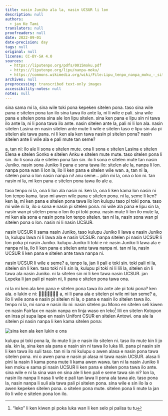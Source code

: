 ```yaml
---
title: nasin Juniko ala la, nasin UCSUR li lon
description: null
authors:
  - jan Ke Tami
translators: null
proofreaders: null
date: 2022-09-01
date-precision: day
tags: null
original: null
license: CC-BY-SA 4.0
sources:
  - https://liputenpo.org/pdfs/0015moku.pdf
  - https://liputenpo.org/lipu/nanpa-moku/
  - https://commons.wikimedia.org/wiki/File:Lipu_tenpo_nanpa_moku_-_sitelen_UCSUR.png
archives: null
preprocessing: transcribed text-only images
accessibility-notes: null
notes: null
---
```


sina sama mi la, sina wile toki pona kepeken sitelen pona. taso sina wile pana e sitelen pona tan ilo sina tawa ilo ante la, ni li wile e pali. sina wile pana e sitelen pona sina ale lon lipu sitelen. sina ken pana e lipu sin ni tawa ilo ante la, ni li pona tawa ilo ante. nasin sitelen ante la, pali ni li lon ala. nasin sitelen Lasina en nasin sitelen ante mute li wile e sitelen taso e lipu sin ala pi sitelen ale tawa pana. ni li ken ala ken tawa nasin pi sitelen pona? nasin sitelen ante li wile ala e pali mute tan seme?

a, tan ni: ilo ale li sona e sitelen mute. ona li sona e sitelen Lasina e sitelen Elena e sitelen Sonko e sitelen Anku e sitelen mute mute. taso sitelen pona li sin. ilo li sona ala e sitelen pona tan sin. ilo li sona e sitelen mute tan nasin Juniko. nasin sona Juniko li pana e sona tawa ilo: sitelen ale la, nanpa li lon. nanpa pona wan li lon la, ilo li ken pana e sitelen wile wan. a, tan ni la, sitelen pona o lon nasin nanpa ni! anu seme… pilin mi la, ona o lon ni. tan nasin ni la, mi ken pana e sitelen pona tawa ilo ale a.

taso tenpo ni la, ona li lon ala nasin ni. ken la, ona li ken kama lon nasin ni lon tenpo kama. taso mi awen wile pana e sitelen pona. ni la, seme li ken? ken la, mi ken pana e sitelen pona tawa ilo lon kulupu taso pi toki pona. taso mi wile ni la, ilo o sona e nasin pi sitelen pona. mi wile ala pana e lipu sin la, nasin wan pi sitelen pona o lon ilo pi toki pona. nasin mute li lon ilo mute la, mi ken ala sona e nasin pona lon tenpo sitelen. tan ni la, nasin sona wan pi sitelen pona o lon. nasin ni li nasin UCSUR.

nasin UCSUR li sama nasin Juniko, taso kulupu Juniko li lawa e nasin Juniko la, kulupu lawa ni li lawa ala e nasin UCSUR. nanpa sitelen pi nasin UCSUR li lon poka pi nasin Juniko. kulupu Juniko li toki e ni: nasin Juniko li lawa ala e nanpa ni la, ilo li ken pana e sitelen ante tawa nanpa ni. tan ni la, nasin UCSUR li ken pana e sitelen ante tawa nanpa ni.

nasin UCSUR li wile e seme? a, tenpo la, jan li pali e toki sin. toki pali ni la, sitelen sin li ken. taso toki ni li sin la, kulupu pi toki ni li lili la, sitelen sin li tawa ala nasin Juniko. ni la sitelen sin ni li ken tawa nasin UCSUR. jan Lepeka li jan pali pi nasin ni, li pana e sitelen pona tawa ona.

ni la mi ken ala ken pana e sitelen pona tawa ilo ante ale pi toki pona? ken ala. o lukin e ni: 󱥞󱥞󱥞󱥞󱥞󱥞󱥞 a,  ni li pana ala e sitelen pi wile mi tan seme? a, ilo li wile sona e nasin pi sitelen ni la, o pana e nasin ilo sitelen tawa ilo. tenpo ni la, mi sona e nasin ilo ni: nasin sitelen pu Mono en sitelen seli kiwen en nasin Fairfax en nasin nanpa en linja waso en leko[^1] lili en sitelen Kotopon en insa pi supa lape en nasin Unifont CSUR en sitelen Antowi. ona ale la sitelen pi nasin nanpa li ken kama sitelen pona:

![sina ken ala ken lukin e ona](https://upload.wikimedia.org/wikipedia/commons/e/e8/Lipu_tenpo_nanpa_moku_-_sitelen_UCSUR.png)

[^1]: “leko” li ken kiwen pi poka luka wan li ken selo pi palisa tu tu

kulupu pi toki pona la, ilo mute li jo e nasin ilo sitelen ni. taso ilo mute kin li jo ala. kin la, sina ken ala pana e nasin sin ni tawa ilo luka lili. pana pi nasin sin li ken tawa ilo suli taso. tan ni la mi kulupu o awen alasa e nasin pona tawa sitelen pona. mi o awen pana e nasin pi alasa ni tawa nasin UCSUR. alasa li pini la nasin li kama pona mute li kama awen wawa. tan ni la nasin Juniko li ken moku e sama pi nasin UCSUR li ken pana e sitelen pona tawa ilo ante. sina wile e ni la sina wan en sina ale li ken pali e seme tawa sin ni? lon la, nasin ilo nanpa li nasa li wile e pali tan lawa li pona ala tawa ale. taso pona la, nasin nanpa li suli ala tawa pali pi sitelen pona. sina wile e sin ilo la o awen kepeken sitelen pona. o sitelen pona mute. sitelen pona li mute la jan ilo li wile e sitelen pona lon ilo.